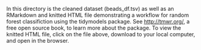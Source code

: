 In this directory is the cleaned dataset (beads_df.tsv) as well as an RMarkdown and knitted HTML file demonstrating a workflow for random forest classifiction using the tidymodels package. See http://tmwr.org/, a free open source book, to learn more about the package. To view the knitted HTML file, click on the file above, download to your local computer, and open in the browser.
